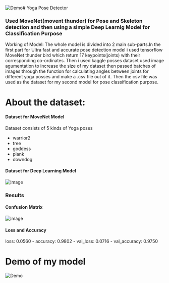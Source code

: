 ![Demo](https://github.com/anujsahani01/Yoga-Pose-Detector/assets/83875986/e46b4697-1cd2-4510-9be8-622157035d92)# Yoga Pose Detector

### Used MoveNet(movent thunder) for Pose and Skeleton detection and then using a simple Deep Learnig Model for Classification Purpose

Working of Model:
The whole model is divided into 2 main sub-parts.In the first part for Ultra fast and accurate pose detection model i used tensorflow MoveNet thunder bird which return 17 keypoints(joints) with their corresponding co-ordinates. Then i used kaggle posses dataset used image agumentation to increase the size of my dataset then passed batches of images through the function for calculating angles between joints for different yoga posses and make a .csv file out of it. Then the csv file was used as the dataset for my second model for pose classification purpose.

# About the dataset:

#### Dataset for MoveNet Model
Dataset consists of 5 kinds of Yoga poses 
* warrior2 
* tree 
* goddess 
* plank 
* downdog

#### Dataset for Deep Learning Model
![image](https://github.com/anujsahani01/Yoga-Pose-Detector/assets/83875986/f247afdb-c6e2-47ff-966c-fc1f02812c9a)


### Results
#### Confusion Matrix
![image](https://github.com/anujsahani01/Yoga-Pose-Detector/assets/83875986/d021b282-e756-4535-9416-92d86d6f29b4)

#### Loss and Accuracy
loss: 0.0560 - accuracy: 0.9802 - val_loss: 0.0716 - val_accuracy: 0.9750


# Demo of my model
![Demo](https://github.com/anujsahani01/Yoga-Pose-Detector/assets/83875986/31b14694-501d-4bfe-8e17-eb3f622e7cec)
